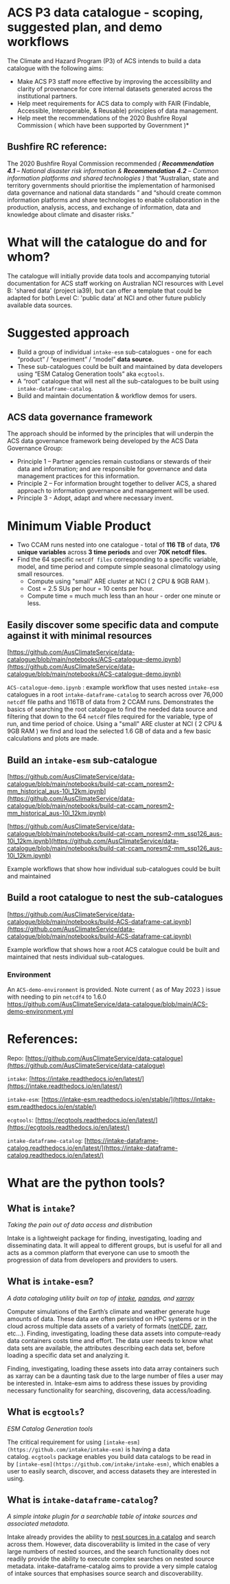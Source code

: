 # ACS P3 data catalogue - scoping, suggested plan, and demo workflows

The Climate and Hazard Program (P3) of ACS intends to build a data catalogue with the following aims: 

- Make ACS P3 staff more effective by improving the accessibility and clarity of provenance for core internal datasets generated across the institutional partners.
- Help meet requirements for ACS data to comply with FAIR (Findable, Accessible, Interoperable, & Reusable) principles of data management.
- Help meet the recommendations of the 2020 Bushfire Royal Commission ( which have been supported by Government )*

## Bushfire RC reference:

The 2020 Bushfire Royal Commission recommended *( **Recommendation 4.1** – National disaster risk information & **Recommendation 4.2** – Common information platforms and shared technologies )* that “Australian, state and territory governments should prioritise the implementation of harmonised data governance and national data standards ” and “should create common information platforms and share technologies to enable collaboration in the production, analysis, access, and exchange of information, data and knowledge about climate and disaster risks.”

# **What will the catalogue do and for whom?**

The catalogue will initially provide data tools and accompanying tutorial documentation for ACS staff working on Australian NCI resources with Level B: 'shared data' (project ia39), but can offer a template that could be adapted for both Level C: 'public data’ at NCI and other future publicly available data sources.

# Suggested approach

- Build a group of individual `intake-esm` sub-catalogues - one for each “product” / “experiment” / “model” **data source.**
- These sub-catalogues could be built and maintained by data developers using “ESM Catalog Generation tools” aka `ecgtools`.
- A “root” catalogue that will nest all the sub-catalogues to be built using `intake-dataframe-catalog`.
- Build and maintain documentation & workflow demos for users.

## ACS data governance framework

The approach should be informed by the principles that will underpin the ACS data governance framework being developed by the ACS Data Governance Group:

- Principle 1 – Partner agencies remain custodians or stewards of their data and information; and are responsible for governance and data management practices for this information.
- Principle 2 – For information brought together to deliver ACS, a shared approach to information governance and management will be used.
- Principle 3 - Adopt, adapt and where necessary invent.

# Minimum Viable Product

- Two CCAM runs nested into one catalogue - total of **116 TB** of data, **176 unique variables** across **3 time periods** and over **70K netcdf files.**
- Find the 64 specific `netcdf files` corresponding to a specific variable, model, and time period and compute simple seasonal climatology using small resources.
    - Compute using "small" ARE cluster at NCI ( 2 CPU & 9GB RAM ).
    - Cost = 2.5 SUs per hour = 10 cents per hour.
    - Compute time = much much less than an hour - order one minute or less.

## Easily discover some specific data and compute against it with minimal resources

[https://github.com/AusClimateService/data-catalogue/blob/main/notebooks/ACS-catalogue-demo.ipynb](https://github.com/AusClimateService/data-catalogue/blob/main/notebooks/ACS-catalogue-demo.ipynb)

`ACS-catalogue-demo.ipynb` : example workflow that uses nested `intake-esm` catalogues in a root `intake-dataframe-catalog` to search across over 76,000 `netcdf` file paths and 116TB of data from 2 CCAM runs. Demonstrates the basics of searching the root catalogue to find the needed data source and filtering that down to the 64 `netcdf` files required for the variable, type of run, and time period of choice. Using a "small" ARE cluster at NCI ( 2 CPU & 9GB RAM ) we find and load the selected 1.6 GB of data and a few basic calculations and plots are made.

## Build an `intake-esm` sub-catalogue

[https://github.com/AusClimateService/data-catalogue/blob/main/notebooks/build-cat-ccam_noresm2-mm_historical_aus-10i_12km.ipynb](https://github.com/AusClimateService/data-catalogue/blob/main/notebooks/build-cat-ccam_noresm2-mm_historical_aus-10i_12km.ipynb)

[https://github.com/AusClimateService/data-catalogue/blob/main/notebooks/build-cat-ccam_noresm2-mm_ssp126_aus-10i_12km.ipynb](https://github.com/AusClimateService/data-catalogue/blob/main/notebooks/build-cat-ccam_noresm2-mm_ssp126_aus-10i_12km.ipynb)

Example workflows that show how individual sub-catalogues could be built and maintained

## Build a root catalogue to nest the sub-catalogues

[https://github.com/AusClimateService/data-catalogue/blob/main/notebooks/build-ACS-dataframe-cat.ipynb](https://github.com/AusClimateService/data-catalogue/blob/main/notebooks/build-ACS-dataframe-cat.ipynb)

Example workflow that shows how a root ACS catalogue could be built and maintained that nests individual sub-catalogues.

### Environment
An `ACS-demo-environment` is provided.  Note current ( as of May 2023 ) issue with needing to pin `netcdf4` to 1.6.0
https://github.com/AusClimateService/data-catalogue/blob/main/ACS-demo-environment.yml

# References:

Repo: [https://github.com/AusClimateService/data-catalogue](https://github.com/AusClimateService/data-catalogue)

`intake`: [https://intake.readthedocs.io/en/latest/](https://intake.readthedocs.io/en/latest/)

`intake-esm`: [https://intake-esm.readthedocs.io/en/stable/](https://intake-esm.readthedocs.io/en/stable/)

`ecgtools`: [https://ecgtools.readthedocs.io/en/latest/](https://ecgtools.readthedocs.io/en/latest/)

`intake-dataframe-catalog`: [https://intake-dataframe-catalog.readthedocs.io/en/latest/](https://intake-dataframe-catalog.readthedocs.io/en/latest/) 

# What are the python tools?

## What is `intake`?

*Taking the pain out of data access and distribution*

Intake is a lightweight package for finding, investigating, loading and disseminating data. It will appeal to different groups, but is useful for all and acts as a common platform that everyone can use to smooth the progression of data from developers and providers to users.

## What is `intake-esm`?

*A data cataloging utility built on top of [intake](https://github.com/intake/intake), [pandas](https://pandas.pydata.org/), and [xarray](https://xarray.pydata.org/en/stable/)*

Computer simulations of the Earth’s climate and weather generate huge amounts of data. These data are often persisted on HPC systems or in the cloud across multiple data assets of a variety of formats ([netCDF](https://www.unidata.ucar.edu/software/netcdf/), [zarr](https://zarr.readthedocs.io/en/stable/), etc…). Finding, investigating, loading these data assets into compute-ready data containers costs time and effort. The data user needs to know what data sets are available, the attributes describing each data set, before loading a specific data set and analyzing it.

Finding, investigating, loading these assets into data array containers such as xarray can be a daunting task due to the large number of files a user may be interested in. Intake-esm aims to address these issues by providing necessary functionality for searching, discovering, data access/loading.

## What is `ecgtools`?

*ESM Catalog Generation tools*

The critical requirement for using `[intake-esm](https://github.com/intake/intake-esm)` is having a data catalog. `ecgtools` package enables you build data catalogs to be read in by `[intake-esm](https://github.com/intake/intake-esm)`, which enables a user to easily search, discover, and access datasets they are interested in using.

## What is `intake-dataframe-catalog`?

*A simple intake plugin for a searchable table of intake sources and associated metadata.*

Intake already provides the ability to [nest sources in a catalog](https://intake.readthedocs.io/en/latest/catalog.html#catalog-nesting) and search across them. However, data discoverability is limited in the case of very large numbers of nested sources, and the search functionality does not readily provide the ability to execute complex searches on nested source metadata. intake-dataframe-catalog aims to provide a very simple catalog of intake sources that emphasises source search and discoverability.
